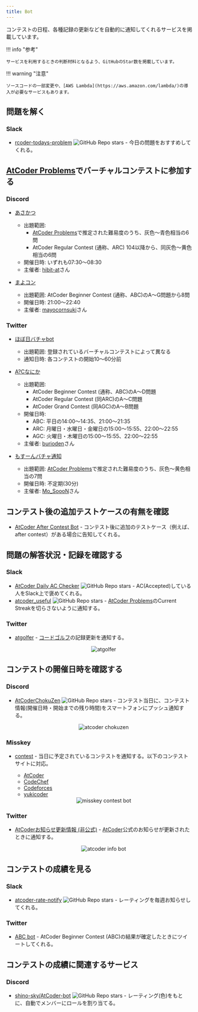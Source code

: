 ```yaml
---
title: Bot
---
```


コンテストの日程、各種記録の更新などを自動的に通知してくれるサービスを掲載しています。

!!! info "参考"

    サービスを利用するときの判断材料となるよう、GitHubのStar数を掲載しています。

!!! warning "注意"

    ソースコードの一部変更や、[AWS Lambda](https://aws.amazon.com/lambda/)の導入が必要なサービスもあります。

## 問題を解く

### Slack

- [rcoder-todays-problem](https://github.com/mmck328/rcoder-todays-problem) ![GitHub Repo stars](https://img.shields.io/github/stars/mmck328/rcoder-todays-problem?style=plastic) - 今日の問題をおすすめしてくれる。

## [AtCoder Problems](https://kenkoooo.com/atcoder/)でバーチャルコンテストに参加する

### Discord

- [あさかつ](https://discord.gg/6JbTEBnfrY)
    - 出題範囲:
        - [AtCoder Problems](https://kenkoooo.com/atcoder/)で推定された難易度のうち、灰色〜青色相当の6問
        - AtCoder Regular Contest (通称、ARC) 104以降から、同灰色〜黄色相当の6問
    - 開催日時: いずれも07:30〜08:30
    - 主催者: [hibit-at](https://github.com/hibit-at)さん

- [まよコン](http://discord.gg/exFTabXHhA)
    - 出題範囲: AtCoder Beginner Contest (通称、ABC)のA〜G問題から8問
    - 開催日時: 21:00〜22:40
    - 主催者: [mayocornsuki](https://twitter.com/mayocornsuki)さん

### Twitter

- [ほぼ日バチャbot](https://twitter.com/contest_bot_mcc)
    - 出題範囲: 登録されているバーチャルコンテストによって異なる
    - 通知日時: 各コンテストの開始10〜60分前

- [A?Cなにか](https://twitter.com/abc_nanica)
    - 出題範囲:
        - AtCoder Beginner Contest (通称、ABC)のA〜D問題
        - AtCoder Regular Contest (同ARC)のA〜C問題
        - AtCoder Grand Contest (同AGC)のA〜B問題
    - 開催日時:
        - ABC: 平日の14:00〜14:35、21:00〜21:35
        - ARC: 月曜日・水曜日・金曜日の15:00〜15:55、22:00〜22:55
        - AGC: 火曜日・木曜日の15:00〜15:55、22:00〜22:55
    - 主催者: [burioden](https://twitter.com/burioden)さん

- [もすーんバチャ通知](https://twitter.com/Mosoon_V)
    - 出題範囲: [AtCoder Problems](https://kenkoooo.com/atcoder/)で推定された難易度のうち、灰色〜黄色相当の7問
    - 開催日時: 不定期(30分)
    - 主催者: [Mo_SoooN](https://twitter.com/Mo_SoooN)さん

## コンテスト後の追加テストケースの有無を確認

- [AtCoder After Contest Bot](https://twitter.com/AfterContestBot) - コンテスト後に追加のテストケース（例えば、after contest）がある場合に告知してくれる。

## 問題の解答状況・記録を確認する

### Slack

- [AtCoder Daily AC Checker](https://github.com/purple-jwl/atcoder-daily-ac-checker) ![GitHub Repo stars](https://img.shields.io/github/stars/purple-jwl/atcoder-daily-ac-checker?style=plastic) - AC(Accepted)している人をSlack上で褒めてくれる。
- [atcoder_useful](https://github.com/Kota-Y/atcoder_useful) ![GitHub Repo stars](https://img.shields.io/github/stars/Kota-Y/atcoder_useful?style=plastic) - [AtCoder Problems](https://kenkoooo.com/atcoder/)のCurrent Streakを切らさないように通知する。

### Twitter

- [atgolfer](https://twitter.com/atgolfer1) - [コードゴルフ](https://ja.wikipedia.org/wiki/%E3%82%B3%E3%83%BC%E3%83%89%E3%82%B4%E3%83%AB%E3%83%95)の記録更新を通知する。

    <div align="center">
      <img loading = "lazy" src="../images/web_app/atgolfer.png" alt="atgolfer">
    </div>

## コンテストの開催日時を確認する

### Discord

- [AtCoderChokuZen](https://github.com/KATO-Hiro/AtCoderChokuZen) ![GitHub Repo stars](https://img.shields.io/github/stars/KATO-Hiro/AtCoderChokuZen?style=plastic) - コンテスト当日に、コンテスト情報(開催日時・開始までの残り時間)をスマートフォンにプッシュ通知する。

    <div align="center">
      <img loading = "lazy" src="../images/web_app/atcoder_chokuzen.png" alt="atcoder chokuzen">
    </div>

### Misskey

- [contest](https://misskey.kyoupro.com/@contest) - 当日に予定されているコンテストを通知する。以下のコンテストサイトに対応。
    - [AtCoder](https://atcoder.jp/)
    - [CodeChef](https://www.codechef.com/)
    - [Codeforces](https://codeforces.com/)
    - [yukicoder](https://yukicoder.me/)

    <div align="center">
      <img loading = "lazy" src="../images/web_app/misskey_contest_bot.png" alt="misskey contest bot">
    </div>

### Twitter

- [AtCoderお知らせ更新情報 (非公式)](https://twitter.com/AtCoderInfoBot) - [AtCoder](https://atcoder.jp/)公式のお知らせが更新されたときに通知する。

    <div align="center">
      <img loading = "lazy" src="../images/web_app/atcoder_info_bot.png" alt="atcoder info bot">
    </div>

## コンテストの成績を見る

### Slack

- [atcoder-rate-notify](https://github.com/ysk1180/atcoder-rate-notify) ![GitHub Repo stars](https://img.shields.io/github/stars/ysk1180/atcoder-rate-notify?style=plastic) - レーティングを毎週お知らせしてくれる。

### Twitter

- [ABC bot](https://twitter.com/abc_notifier) - AtCoder Beginner Contest (ABC)の結果が確定したときにツイートしてくれる。

## コンテストの成績に関連するサービス

### Discord

- [shino-sky/AtCoder-bot](https://github.com/shino-sky/AtCoder-bot) ![GitHub Repo stars](https://img.shields.io/github/stars/shino-sky/AtCoder-bot?style=plastic) - レーティング(色)をもとに、自動でメンバーにロールを割り当てる。
